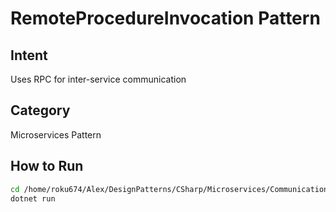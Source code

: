 # RemoteProcedureInvocation Pattern

## Intent
Uses RPC for inter-service communication

## Category
Microservices Pattern

## How to Run
```bash
cd /home/roku674/Alex/DesignPatterns/CSharp/Microservices/Communication/RemoteProcedureInvocation
dotnet run
```

